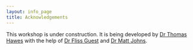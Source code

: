 ```yaml
---
layout: info_page
title: Acknowledgements
---
```


This workshop is under construction. It is being developed by
<a href="https://www.exeter.ac.uk/research/services/contact/staff/profile/index.php?web_id=Thomas_Hawes" target="_blank">Dr Thomas Hawes</a>
with the help of <a href="https://www.exeter.ac.uk/research/services/contact/staff/profile/index.php?web_id=Fliss_Guest" target="_blank">Dr Fliss Guest</a>
and <a href="https://www.exeter.ac.uk/research/services/contact/staff/profile/index.php?web_id=Matt_Johns" target="_blank">Dr Matt Johns</a>.

